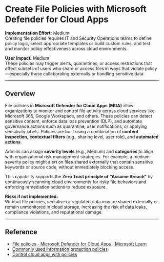 # Create File Policies with Microsoft Defender for Cloud Apps

**Implementation Effort:** Medium  
Creating file policies requires IT and Security Operations teams to define policy logic, select appropriate templates or build custom rules, and test and monitor policy effectiveness across cloud environments.

**User Impact:** Medium  
These policies may trigger alerts, quarantines, or access restrictions that affect subsets of users who share or access files in ways that violate policy—especially those collaborating externally or handling sensitive data.

---

## Overview

File policies in **Microsoft Defender for Cloud Apps (MDA)** allow organizations to monitor and control file activity across cloud services like Microsoft 365, Google Workspace, and others. These policies can detect sensitive content, enforce data loss prevention (DLP), and automate governance actions such as quarantine, user notifications, or applying sensitivity labels. Policies are built using a combination of **content inspection**, **contextual filters** (e.g., sharing level, user role), and **automated actions**.

Admins can assign **severity levels** (e.g., Medium) and **categories** to align with organizational risk management strategies. For example, a medium-severity policy might alert on files shared externally that contain sensitive keywords or source code, without immediately blocking access.

This capability supports the **Zero Trust principle of "Assume Breach"** by continuously scanning cloud environments for risky file behaviors and enforcing remediation actions to reduce exposure.

**Risks if not implemented:**  
Without file policies, sensitive or regulated data may be shared externally or remain unmonitored in cloud storage, increasing the risk of data leaks, compliance violations, and reputational damage.

---

## Reference

- [File policies - Microsoft Defender for Cloud Apps | Microsoft Learn](https://learn.microsoft.com/en-us/defender-cloud-apps/data-protection-policies)  
- [Commonly used information protection policies](https://learn.microsoft.com/en-us/defender-cloud-apps/policies-information-protection)  
- [Control cloud apps with policies](https://learn.microsoft.com/en-us/defender-cloud-apps/control-cloud-apps-with-policies)

